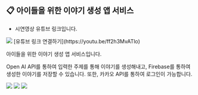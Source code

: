 ## 📋 아이들을 위한 이야기 생성 앱 서비스

- 시연영상 유튜브 링크입니다.
<img src="https://img.shields.io/badge/YouTube-FF0000?style=for-the-badge&logo=youtube&logoColor=white">
[유튜브 링크 연결하기](https://youtu.be/ff2h3MvATlo)


아이들을 위한 이야기 생성 앱 서비스입니다.


Open AI API를 통하여 입력한 주제를 통해 이야기를 생성해내고, Firebase를 통하여 생성한 이야기를 저장할 수 있습니다.
또한, 카카오 API를 통하여 로그인이 가능합니다.

<img src="https://img.shields.io/badge/Firebase-039BE5?style=for-the-badge&logo=Firebase&logoColor=white">
<img src="https://img.shields.io/badge/Kakao-#FFCD00?style=for-the-badge&logo=kakao&logoColor=white">
<img src="https://img.shields.io/badge/openai-#412991?style=for-the-badge&logo=openai&logoColor=white">
